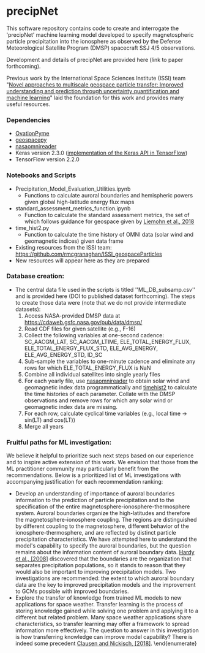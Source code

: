 # precipNet

This software repository contains code to create and interrogate the 'precipNet' machine learning model developed to specify magnetospheric particle precipitation into the ionosphere as observed by the Defense Meteorological Satellite Program (DMSP) spacecraft SSJ 4/5 observations. 

Development and details of precipNet are provided here (link to paper forthcoming). 

Previous work by the International Space Sciences Institute (ISSI) team "[Novel approaches to multiscale geospace particle transfer: Improved understanding and prediction through uncertainty quantification and machine learning](https://www.issibern.ch/teams/multigeopartransfer)" laid the foundation for this work and provides many useful resources.

### Dependencies
- [OvationPyme](https://github.com/lkilcommons/OvationPyme)
- [geospacepy](https://github.com/lkilcommons/geospacepy-lite)
- [nasaomnireader](https://github.com/lkilcommons/nasaomnireader)
- Keras version 2.3.0 ([implementation of the Keras API in TensorFlow](https://www.tensorflow.org/api_docs/python/tf/keras))
- TensorFlow version 2.2.0

### Notebooks and Scripts
- Precipitation_Model_Evaluation_Utilities.ipynb
    - Functions to calculate auroral boundaries and hemispheric powers given global high-latitude energy flux maps 
- standard_assessment_metrics_function.ipynb
    - Function to calculate the standard assessment metrics, the set of which follows guidance for geospace given by [Liemohn et al., 2018](https://agupubs.onlinelibrary.wiley.com/doi/full/10.1029/2018SW002067)
- time_hist2.py
    - Function to calculate the time history of OMNI data (solar wind and geomagnetic indices) given data frame 
- Existing resources from the ISSI team: https://github.com/rmcgranaghan/ISSI_geospaceParticles
- New resources will appear here as they are prepared

### Database creation: 
- The central data file used in the scripts is titled ''ML_DB_subsamp.csv'' and is provided here (DOI to published dataset forthcoming). The steps to create those data were (note that we do not provide intermediate datasets): 
    1. Access NASA-provided DMSP data at https://cdaweb.gsfc.nasa.gov/pub/data/dmsp/
    2. Read CDF files for given satellite (e.g., F-16)
    3. Collect the following variables at one-second cadence: SC_AACGM_LAT, SC_AACGM_LTIME, ELE_TOTAL_ENERGY_FLUX, ELE_TOTAL_ENERGY_FLUX_STD, ELE_AVG_ENERGY, ELE_AVG_ENERGY_STD, ID_SC
    4. Sub-sample the variables to one-minute cadence and eliminate any rows for which ELE_TOTAL_ENERGY_FLUX is NaN
    5. Combine all individual satellites into single yearly files
    6. For each yearly file, use [nasaomnireader](https://github.com/lkilcommons/nasaomnireader) to obtain solar wind and geomagnetic index data programmatically and [timehist2](https://github.com/rmcgranaghan/ISSI_geospaceParticles/blob/master/time_hist2.py) to calculate the time histories of each parameter. Collate with the DMSP observations and remove rows for which any solar wind or geomagnetic index data are missing. 
    7. For each row, calculate cyclical time variables (e.g., local time -> sin(LT) and cos(LT))
    8. Merge all years
    
    
### Fruitful paths for ML investigation:
We believe it helpful to prioritize such next steps based on our experience and to inspire active extension of this work. We envision that those from the ML practitioner community may particularly benefit from the recommendations. Below is a prioritized list of ML investigations with accompanying justification for each recommendation ranking: 
- Develop an understanding of importance of auroral boundaries information to the prediction of particle precipitation and to the specification of the entire magnetosphere-ionosphere-thermosphere system. Auroral boundaries organize the high-latitudes and therefore the magnetosphere-ionosphere coupling. The regions are distinguished by different coupling to the magnetosphere, different behavior of the ionosphere-thermosphere, and are reflected by distinct particle precipitation characteristics. We have attempted here to understand the model's capability to specify the auroral boundaries, but the question remains about the information content of auroral boundary data. [Hardy et al., [2008]](https://agupubs.onlinelibrary.wiley.com/doi/full/10.1029/2007JA012746) discovered that the boundaries are the organization that separates precipitation populations, so it stands to reason that they would also be important to improving precipitation models. Two investigations are recommended: the extent to which auroral boundary data are the key to improved precipitation models and the improvement to GCMs possible with improved boundaries. 
- Explore the transfer of knowledge from trained ML models to new applications for space weather. Transfer learning is the process of storing knowledge gained while solving one problem and applying it to a different but related problem. Many space weather applications share characteristics, so transfer learning may offer a framework to spread information more effectively. The question to answer in this investigation is how transferring knowledge can improve model capability? There is indeed some precedent [Clausen and Nickisch, [2018]](https://agupubs.onlinelibrary.wiley.com/doi/full/10.1029/2018JA025274).
\end{enumerate}
